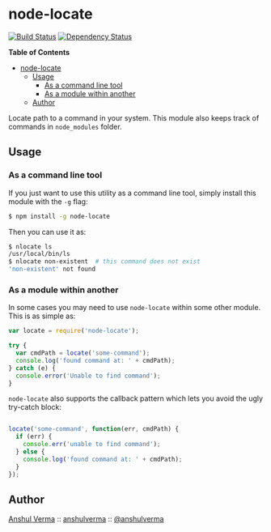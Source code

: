 node-locate
===========

[![Build Status](https://travis-ci.org/anshulverma/node-locate.svg?branch=master)](https://travis-ci.org/anshulverma/node-locate)
[![Dependency Status](https://gemnasium.com/anshulverma/node-locate.svg)](https://gemnasium.com/anshulverma/node-locate)

<!-- markdown-toc start - Don't edit this section. Run M-x mardown-toc/generate-toc again -->
**Table of Contents**

- [node-locate](#node-locate)
    - [Usage](#usage)
        - [As a command line tool](#as-a-command-line-tool)
        - [As a module within another](#as-a-module-within-another)
    - [Author](#author)

<!-- markdown-toc end -->

Locate path to a command in your system. This module also keeps track of commands in `node_modules`
folder.

## Usage

### As a command line tool

If you just want to use this utility as a command line tool, simply install this module with the
`-g` flag:

``` bash
$ npm install -g node-locate
```

Then you can use it as:

``` bash
$ nlocate ls
/usr/local/bin/ls
$ nlocate non-existent  # this command does not exist
'non-existent' not found
```

### As a module within another

In some cases you may need to use `node-locate` within some other module. This is as simple as:

``` js
var locate = require('node-locate');

try {
  var cmdPath = locate('some-command');
  console.log('found command at: ' + cmdPath);
} catch (e) {
  console.error('Unable to find command');
}
```

`node-locate` also supports the callback pattern which lets you avoid the ugly try-catch block:

``` js

locate('some-command', function(err, cmdPath) {
  if (err) {
    console.err('unable to find command');
  } else {
    console.log('found command at: ' + cmdPath);
  }
});
```

## Author

[Anshul Verma](http://anshulverma.github.io/) ::
[anshulverma](https://github.com/anshulverma) ::
[@anshulverma](http://twitter.com/anshulverma)
